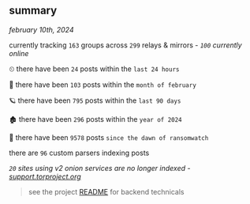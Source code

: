 
## summary
_february 10th, 2024_

currently tracking `163` groups across `299` relays & mirrors - _`100` currently online_

⏲ there have been `24` posts within the `last 24 hours`

🦈 there have been `103` posts within the `month of february`

🪐 there have been `795` posts within the `last 90 days`

🏚 there have been `296` posts within the `year of 2024`

🦕 there have been `9578` posts `since the dawn of ransomwatch`

there are `96` custom parsers indexing posts

_`20` sites using v2 onion services are no longer indexed - [support.torproject.org](https://support.torproject.org/onionservices/v2-deprecation/)_

> see the project [README](https://github.com/joshhighet/ransomwatch#ransomwatch--) for backend technicals
